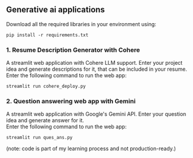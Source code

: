 ## Generative ai applications

Download all the required libraries in your environment using:
```
pip install -r requirements.txt
```
### 1. Resume Description Generator with Cohere
A streamlit web application with Cohere LLM support. Enter your project idea and generate descriptions for it, that can be included in your resume. <br>
Enter the following command to run the web app:<br>
```
streamlit run cohere_deploy.py
```
### 2. Question answering web app with Gemini 
A streamlit web application with Google's Gemini API. Enter your question idea and generate answer for it.<br>
Enter the following command to run the web app:<br>
```
streamlit run ques_ans.py
```
(note: code is part of my learning process and not production-ready.)
